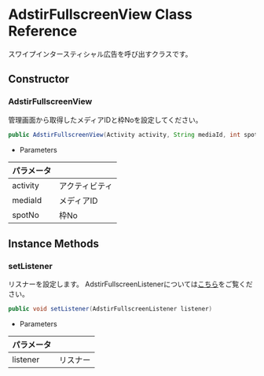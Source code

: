 # AdstirFullscreenView Class Reference

スワイプインタースティシャル広告を呼び出すクラスです。

## Constructor

### AdstirFullscreenView
管理画面から取得したメディアIDと枠Noを設定してください。

```java
public AdstirFullscreenView(Activity activity, String mediaId, int spotNo)
```

* Parameters

|パラメータ||
|---|---|
|activity|アクティビティ|
|mediaId|メディアID|
|spotNo|枠No|


## Instance Methods

### setListener
リスナーを設定します。
AdstirFullscreenListenerについては[こちら](AdstirFullscreenListener-Class-Reference.md)をご覧ください。
```java
public void setListener(AdstirFullscreenListener listener)
```

* Parameters

|パラメータ||
|---|---|
|listener|リスナー|
